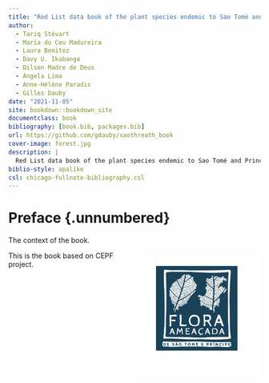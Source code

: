 ```yaml
--- 
title: "Red List data book of the plant species endemic to Sao Tomé and Principe"
author:
  - Tariq Stévart
  - Maria do Ceu Madureira
  - Laura Benitez
  - Davy U. Ikabanga
  - Dilson Madre de Deus
  - Angela Lima
  - Anne-Hélène Paradis
  - Gilles Dauby
date: "2021-11-05"
site: bookdown::bookdown_site
documentclass: book
bibliography: [book.bib, packages.bib]
url: https://github.com/gdauby/saothreath_book
cover-image: forest.jpg
description: |
  Red List data book of the plant species endemic to Sao Tomé and Principe
biblio-style: apalike
csl: chicago-fullnote-bibliography.csl
---
```


# Preface {.unnumbered}



The context of the book.

<img src="images/logo_post.png" width="250" height="250" align="right" alt="" class="cover" /> This is the book based on CEPF project.





